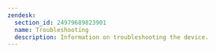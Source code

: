 ```yaml
---
zendesk:
  section_id: 24979689823901
  name: Troubleshooting
  description: Information on troubleshooting the device.
---
```

